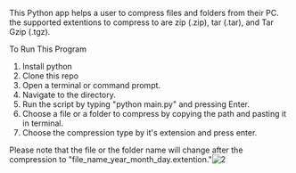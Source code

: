 This Python app helps a user to compress files and folders from their PC.
the supported extentions to compress to are zip (.zip), tar (.tar), and Tar Gzip (.tgz).

To Run This Program
1. Install python
2. Clone this repo
3. Open a terminal or command prompt.
4. Navigate to the directory.
5. Run the script by typing "python main.py" and pressing Enter.
6. Choose a file or a folder to compress by copying the path and pasting it in terminal.
7. Choose the compression type by it's extension and press enter.

Please note that the file or the folder name will change after the compression to "file_name_year_month_day.extention."![2](https://github.com/irakozej/file-Conveter/assets/110496890/d23471ed-a013-458c-9009-7307cdeda65f)
